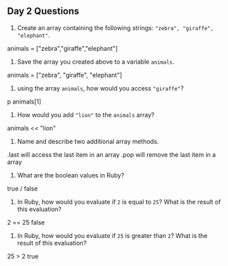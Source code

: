 ## Day 2 Questions

1. Create an array containing the following strings: `"zebra", "giraffe", "elephant"`.

animals = ["zebra","giraffe","elephant"]

1. Save the array you created above to a variable `animals`.

animals = ["zebra", "giraffe", "elephant"]

1. using the array `animals`, how would you access `"giraffe"`?

p animals[1]

1. How would you add `"lion"` to the `animals` array?

animals << "lion"

1. Name and describe two additional array methods.

.last will access the last item in an array
.pop will remove the last item in a array

1. What are the boolean values in Ruby?

true / false

1. In Ruby, how would you evaluate if `2` is equal to `25`? What is the result of this evaluation?

2 == 25 false

1. In Ruby, how would you evaluate if `25` is greater than `2`? What is the result of this evaluation?

25 > 2 true
